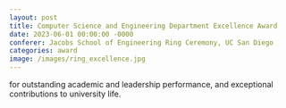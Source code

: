 ```yaml
---
layout: post
title: Computer Science and Engineering Department Excellence Award
date: 2023-06-01 00:00:00 -0000
conferer: Jacobs School of Engineering Ring Ceremony, UC San Diego
categories: award
image: /images/ring_excellence.jpg
---
```

for outstanding academic and leadership performance, and exceptional contributions to university life.